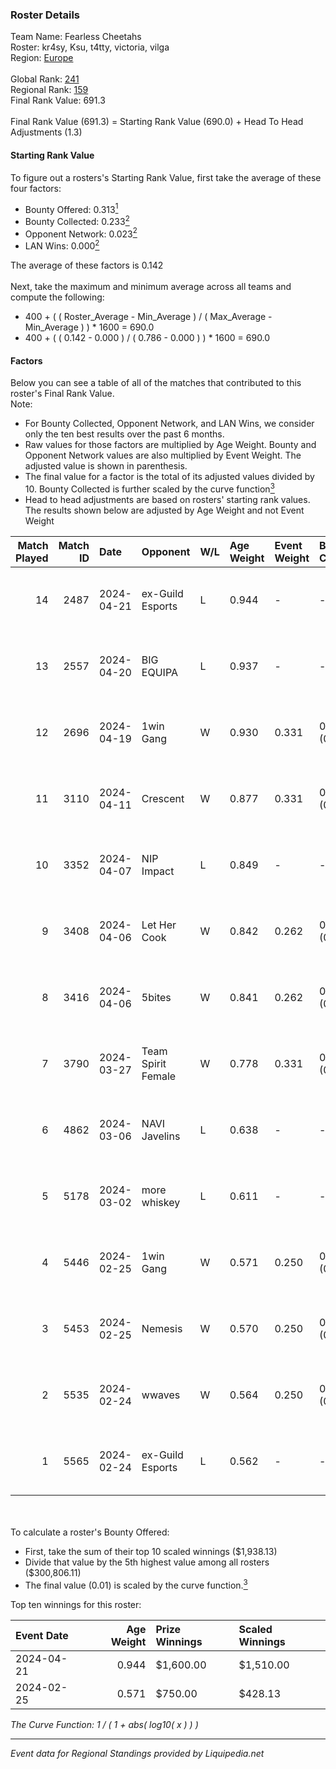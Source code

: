 ### Roster Details<br />
Team Name: Fearless Cheetahs<br />
Roster: kr4sy, Ksu, t4tty, victoria, vilga<br />
Region: [Europe]( ../standings_europe.md)<br />
<br />
Global Rank: [241](../standings_global.md)<br />
Regional Rank: [159]( ../standings_europe.md)<br />
Final Rank Value:  691.3<br />
<br />
Final Rank Value (691.3) = Starting Rank Value (690.0) + Head To Head Adjustments (1.3)<br />

#### Starting Rank Value<br />
To figure out a rosters's Starting Rank Value, first take the average of these four factors:<br />
- Bounty Offered: 0.313[<sup>1</sup>](#table2)
- Bounty Collected: 0.233[<sup>2</sup>](#table1)
- Opponent Network: 0.023[<sup>2</sup>](#table1)
- LAN Wins: 0.000[<sup>2</sup>](#table1)

The average of these factors is 0.142<br />
<br />
Next, take the maximum and minimum average across all teams and compute the following:<br />
- 400 + ( ( Roster_Average - Min_Average ) / ( Max_Average - Min_Average ) ) * 1600 = 690.0
- 400 + ( ( 0.142 - 0.000 ) / ( 0.786 - 0.000 ) ) * 1600 = 690.0


#### Factors<br />
Below you can see a table of all of the matches that contributed to this roster's Final Rank Value.<br />
Note:<br />

- For Bounty Collected, Opponent Network, and LAN Wins, we consider only the ten best results over the past 6 months.
- Raw values for those factors are multiplied by Age Weight. Bounty and Opponent Network values are also multiplied by Event Weight. The adjusted value is shown in parenthesis.
- The final value for a factor is the total of its adjusted values divided by 10. Bounty Collected is further scaled by the curve function[<sup>3</sup>](#curveFunction)
- Head to head adjustments are based on rosters' starting rank values. The results shown below are adjusted by Age Weight and not Event Weight
<span id="table1"></span><br />


| Match Played | Match ID | Date       | Opponent           | W/L | Age Weight | Event Weight | Bounty Collected | Opponent Network | LAN Wins  | H2H Adj. | Roster                             |
| -: | -: | :- | :- | :- | :- | :- | :- | :- | :- | -: | :- |
|           14 |     2487 | 2024-04-21 | ex-Guild Esports   | L   | 0.944      | -            | -                | -                | -         |   -14.62 | kr4sy, Ksu, t4tty, victoria, vilga |
|           13 |     2557 | 2024-04-20 | BIG EQUIPA         | L   | 0.937      | -            | -                | -                | -         |   -12.93 | kr4sy, Ksu, t4tty, victoria, vilga |
|           12 |     2696 | 2024-04-19 | 1win Gang          | W   | 0.930      | 0.331        | 0.004 (0.001)    | 0.118 (0.036)    | 0 (0.000) |    11.07 | kr4sy, Ksu, t4tty, victoria, vilga |
|           11 |     3110 | 2024-04-11 | Crescent           | W   | 0.877      | 0.331        | 0.007 (0.002)    | 0.228 (0.066)    | 0 (0.000) |    12.36 | kr4sy, Ksu, t4tty, victoria, vilga |
|           10 |     3352 | 2024-04-07 | NIP Impact         | L   | 0.849      | -            | -                | -                | -         |   -12.87 | kr4sy, Ksu, t4tty, victoria, vilga |
|            9 |     3408 | 2024-04-06 | Let Her Cook       | W   | 0.842      | 0.262        | 0.000 (0.000)    | 0.137 (0.030)    | 0 (0.000) |     8.74 | kr4sy, Ksu, t4tty, victoria, vilga |
|            8 |     3416 | 2024-04-06 | 5bites             | W   | 0.841      | 0.262        | 0.000 (0.000)    | 0.019 (0.004)    | 0 (0.000) |     5.70 | kr4sy, Ksu, t4tty, victoria, vilga |
|            7 |     3790 | 2024-03-27 | Team Spirit Female | W   | 0.778      | 0.331        | 0.005 (0.001)    | 0.216 (0.056)    | 0 (0.000) |    12.55 | kr4sy, Ksu, t4tty, victoria, vilga |
|            6 |     4862 | 2024-03-06 | NAVI Javelins      | L   | 0.638      | -            | -                | -                | -         |    -6.69 | kr4sy, Ksu, t4tty, victoria, vilga |
|            5 |     5178 | 2024-03-02 | more whiskey       | L   | 0.611      | -            | -                | -                | -         |   -13.76 | kr4sy, Ksu, t4tty, victoria, vilga |
|            4 |     5446 | 2024-02-25 | 1win Gang          | W   | 0.571      | 0.250        | 0.004 (0.001)    | 0.118 (0.017)    | 0 (0.000) |     8.00 | kr4sy, Ksu, t4tty, victoria, vilga |
|            3 |     5453 | 2024-02-25 | Nemesis            | W   | 0.570      | 0.250        | 0.002 (0.000)    | 0.089 (0.013)    | 0 (0.000) |     7.37 | kr4sy, Ksu, t4tty, victoria, vilga |
|            2 |     5535 | 2024-02-24 | wwaves             | W   | 0.564      | 0.250        | 0.000 (0.000)    | 0.051 (0.007)    | 0 (0.000) |     4.60 | kr4sy, Ksu, t4tty, victoria, vilga |
|            1 |     5565 | 2024-02-24 | ex-Guild Esports   | L   | 0.562      | -            | -                | -                | -         |    -8.21 | kr4sy, Ksu, t4tty, victoria, vilga |

<br />
<span id="table2"></span><br />
To calculate a roster's Bounty Offered:<br />

- First, take the sum of their top 10 scaled winnings ($1,938.13)
- Divide that value by the 5th highest value among all rosters ($300,806.11)
- The final value (0.01) is scaled by the curve function.[<sup>3</sup>](#curveFunction)

Top ten winnings for this roster:<br />

| Event Date | Age Weight | Prize Winnings | Scaled Winnings |
| :- | -: | :- | :- |
| 2024-04-21 |      0.944 | $1,600.00      | $1,510.00       |
| 2024-02-25 |      0.571 | $750.00        | $428.13         |


<span id="curveFunction"></span>_The Curve Function: 1 / ( 1 + abs( log10( x ) ) )_<br />

---
_Event data for Regional Standings provided by Liquipedia.net_<br />
